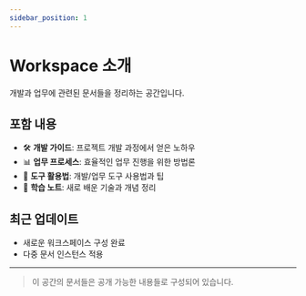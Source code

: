 ```yaml
---
sidebar_position: 1
---
```


# Workspace 소개

개발과 업무에 관련된 문서들을 정리하는 공간입니다.

## 포함 내용

- 🛠️ **개발 가이드**: 프로젝트 개발 과정에서 얻은 노하우
- 📊 **업무 프로세스**: 효율적인 업무 진행을 위한 방법론
- 🔧 **도구 활용법**: 개발/업무 도구 사용법과 팁
- 📝 **학습 노트**: 새로 배운 기술과 개념 정리

## 최근 업데이트

- 새로운 워크스페이스 구성 완료
- 다중 문서 인스턴스 적용

---

> 이 공간의 문서들은 공개 가능한 내용들로 구성되어 있습니다.
